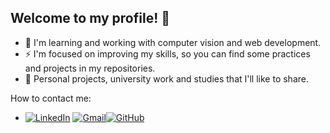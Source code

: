 ## Welcome to my profile! 👋

- 🌱 I'm learning and working with computer vision and web development.
- ⚡ I'm focused on improving my skills, so you can find some practices and projects in my repositories.
- 👜 Personal projects, university work and studies that I'll like to share.


How to contact me: <br>
- [![LinkedIn](https://img.shields.io/badge/LinkedIn-0A66C2?style=for-the-badge&logo=linkedin&logoColor=white)](https://www.linkedin.com/in/lucas-schemes-55a6692b1/)  [![Gmail](https://img.shields.io/badge/Gmail-D14836?style=for-the-badge&logo=gmail&logoColor=white)](mailto:liucas.schemes04@gmail.com)[![GitHub](https://img.shields.io/badge/GitHub-181717?style=for-the-badge&logo=github&logoColor=white)](https://github.com/LucasSchemes)
